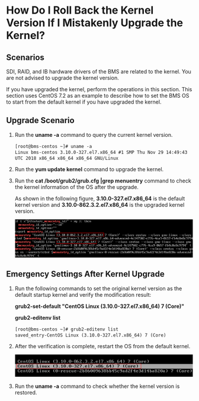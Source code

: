 # How Do I Roll Back the Kernel Version If I Mistakenly Upgrade the Kernel?<a name="EN-US_TOPIC_0151841136"></a>

## Scenarios<a name="section1524442817234"></a>

SDI, RAID, and IB hardware drivers of the BMS are related to the kernel. You are not advised to upgrade the kernel version.

If you have upgraded the kernel, perform the operations in this section. This section uses CentOS 7.2 as an example to describe how to set the BMS OS to start from the default kernel if you have upgraded the kernel.

## Upgrade Scenario<a name="section751094152410"></a>

1.  Run the  **uname -a**  command to query the current kernel version.

    ```
    [root@bms-centos ~]# uname -a
    Linux bms-centos 3.10.0-327.el7.x86_64 #1 SMP Thu Nov 29 14:49:43 UTC 2018 x86_64 x86_64 x86_64 GNU/Linux
    ```

2.  Run the  **yum update kernel**  command to upgrade the kernel.
3.  Run the  **cat /boot/grub2/grub.cfg |grep menuentry**  command to check the kernel information of the OS after the upgrade.

    As shown in the following figure,  **3.10.0-327.el7.x86\_64**  is the default kernel version and  **3.10.0-862.3.2.el7.x86\_64**  is the upgraded kernel version.

    ![](figures/17.png)


## Emergency Settings After Kernel Upgrade<a name="section16106241597"></a>

1.  Run the following commands to set the original kernel version as the default startup kernel and verify the modification result:

    **grub2-set-default "CentOS Linux \(3.10.0-327.el7.x86\_64\) 7 \(Core\)"**

    **grub2-editenv list**

    ```
    [root@bms-centos ~]# grub2-editenv list
    saved_entry-CentOS Linux (3.10.0-327.el7.x86_64) 7 (Core)
    ```

2.  After the verification is complete, restart the OS from the default kernel.

    ![](figures/18.png)

3.  Run the  **uname -a**  command to check whether the kernel version is restored.

